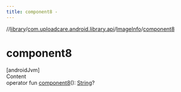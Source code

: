 ```yaml
---
title: component8 -
---
```

//[library](../../index.md)/[com.uploadcare.android.library.api](../index.md)/[ImageInfo](index.md)/[component8](component8.md)



# component8  
[androidJvm]  
Content  
operator fun [component8](component8.md)(): [String](https://kotlinlang.org/api/latest/jvm/stdlib/kotlin/-string/index.html)?  



